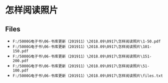 # 怎样阅读照片

## Files

- `F:/5000G电子书\06-书库更新（201911）\2018.09\0917\怎样阅读照片\1-50.pdf`
- `F:/5000G电子书\06-书库更新（201911）\2018.09\0917\怎样阅读照片\101-150.pdf`
- `F:/5000G电子书\06-书库更新（201911）\2018.09\0917\怎样阅读照片\151-200.pdf`
- `F:/5000G电子书\06-书库更新（201911）\2018.09\0917\怎样阅读照片\51-100.pdf`
- `F:/5000G电子书\06-书库更新（201911）\2018.09\0917\怎样阅读照片\files.txt`
